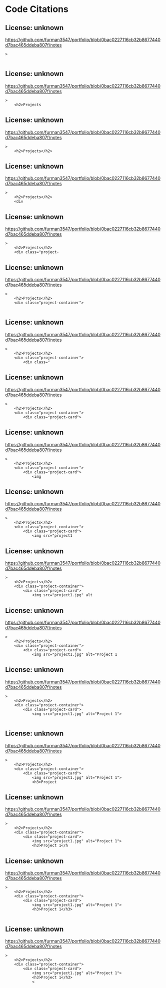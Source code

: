 # Code Citations

## License: unknown
https://github.com/furman3547/portfolio/blob/0bac0227116cb32b8677440d7bac465ddeba807f/notes

```
>
    
```


## License: unknown
https://github.com/furman3547/portfolio/blob/0bac0227116cb32b8677440d7bac465ddeba807f/notes

```
>
    <h2>Projects
```


## License: unknown
https://github.com/furman3547/portfolio/blob/0bac0227116cb32b8677440d7bac465ddeba807f/notes

```
>
    <h2>Projects</h2>
```


## License: unknown
https://github.com/furman3547/portfolio/blob/0bac0227116cb32b8677440d7bac465ddeba807f/notes

```
>
    <h2>Projects</h2>
    <div
```


## License: unknown
https://github.com/furman3547/portfolio/blob/0bac0227116cb32b8677440d7bac465ddeba807f/notes

```
>
    <h2>Projects</h2>
    <div class="project-
```


## License: unknown
https://github.com/furman3547/portfolio/blob/0bac0227116cb32b8677440d7bac465ddeba807f/notes

```
>
    <h2>Projects</h2>
    <div class="project-container">
        
```


## License: unknown
https://github.com/furman3547/portfolio/blob/0bac0227116cb32b8677440d7bac465ddeba807f/notes

```
>
    <h2>Projects</h2>
    <div class="project-container">
        <div class="
```


## License: unknown
https://github.com/furman3547/portfolio/blob/0bac0227116cb32b8677440d7bac465ddeba807f/notes

```
>
    <h2>Projects</h2>
    <div class="project-container">
        <div class="project-card">
```


## License: unknown
https://github.com/furman3547/portfolio/blob/0bac0227116cb32b8677440d7bac465ddeba807f/notes

```
>
    <h2>Projects</h2>
    <div class="project-container">
        <div class="project-card">
            <img
```


## License: unknown
https://github.com/furman3547/portfolio/blob/0bac0227116cb32b8677440d7bac465ddeba807f/notes

```
>
    <h2>Projects</h2>
    <div class="project-container">
        <div class="project-card">
            <img src="project1
```


## License: unknown
https://github.com/furman3547/portfolio/blob/0bac0227116cb32b8677440d7bac465ddeba807f/notes

```
>
    <h2>Projects</h2>
    <div class="project-container">
        <div class="project-card">
            <img src="project1.jpg" alt
```


## License: unknown
https://github.com/furman3547/portfolio/blob/0bac0227116cb32b8677440d7bac465ddeba807f/notes

```
>
    <h2>Projects</h2>
    <div class="project-container">
        <div class="project-card">
            <img src="project1.jpg" alt="Project 1
```


## License: unknown
https://github.com/furman3547/portfolio/blob/0bac0227116cb32b8677440d7bac465ddeba807f/notes

```
>
    <h2>Projects</h2>
    <div class="project-container">
        <div class="project-card">
            <img src="project1.jpg" alt="Project 1">
            
```


## License: unknown
https://github.com/furman3547/portfolio/blob/0bac0227116cb32b8677440d7bac465ddeba807f/notes

```
>
    <h2>Projects</h2>
    <div class="project-container">
        <div class="project-card">
            <img src="project1.jpg" alt="Project 1">
            <h3>Project
```


## License: unknown
https://github.com/furman3547/portfolio/blob/0bac0227116cb32b8677440d7bac465ddeba807f/notes

```
>
    <h2>Projects</h2>
    <div class="project-container">
        <div class="project-card">
            <img src="project1.jpg" alt="Project 1">
            <h3>Project 1</h
```


## License: unknown
https://github.com/furman3547/portfolio/blob/0bac0227116cb32b8677440d7bac465ddeba807f/notes

```
>
    <h2>Projects</h2>
    <div class="project-container">
        <div class="project-card">
            <img src="project1.jpg" alt="Project 1">
            <h3>Project 1</h3>
            
```


## License: unknown
https://github.com/furman3547/portfolio/blob/0bac0227116cb32b8677440d7bac465ddeba807f/notes

```
>
    <h2>Projects</h2>
    <div class="project-container">
        <div class="project-card">
            <img src="project1.jpg" alt="Project 1">
            <h3>Project 1</h3>
            <
```

